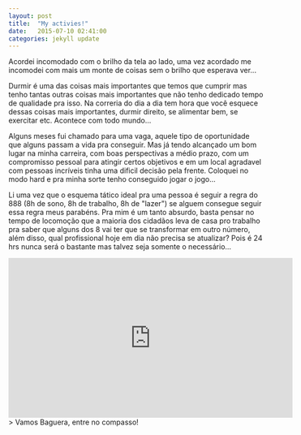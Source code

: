 ```yaml
---
layout: post
title:  "My activies!"
date:   2015-07-10 02:41:00
categories: jekyll update
---
```

Acordei incomodado com o brilho da tela ao lado, uma vez acordado me incomodei com mais um monte de coisas sem o brilho que esperava ver...

Durmir é uma das coisas mais importantes que temos que cumprir mas tenho tantas outras coisas mais importantes que não tenho dedicado tempo de qualidade pra isso. Na correria do dia a dia tem hora que você esquece dessas coisas mais importantes, durmir direito, se alimentar bem, se exercitar etc. Acontece com todo mundo...

Alguns meses fui chamado para uma vaga, aquele tipo de oportunidade que alguns passam a vida pra conseguir. Mas já tendo alcançado um bom lugar na minha carreira, com boas perspectivas a médio prazo, com um compromisso pessoal para atingir certos objetivos e em um local agradavel com pessoas incríveis tinha uma dificil decisão pela frente. Coloquei no modo hard e pra minha sorte tenho conseguido jogar o jogo...

Li uma vez que o esquema tático ideal pra uma pessoa é seguir a regra do 888 (8h de sono, 8h de trabalho, 8h de "lazer") se alguem consegue seguir essa regra meus parabéns. Pra mim é um tanto absurdo, basta pensar no tempo de locomoção que a maioria dos cidadãos leva de casa pro trabalho pra saber que alguns dos 8 vai ter que se transformar em outro número, além disso, qual profissional hoje em dia não precisa se atualizar? Pois é 24 hrs nunca será o bastante mas talvez seja somente o necessário...
<!--
$jekyll serve
https://github.com/adam-p/markdown-here/wiki/Markdown-Cheatsheet
-->

<iframe width="560" height="315" src="https://www.youtube.com/embed/S4J70C36RGU" frameborder="0" allowfullscreen></iframe>
> Vamos Baguera, entre no compasso!
